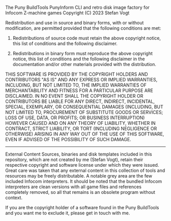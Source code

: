 The Puny BuildTools
PunyInform CLI and retro disk image factory for Infocom Z-machine games
Copyright (C) 2023 Stefan Vogt

Redistribution and use in source and binary forms, with or without modification, are permitted provided that the following conditions are met:

1. Redistributions of source code must retain the above copyright notice, this list of conditions and the following disclaimer.

2. Redistributions in binary form must reproduce the above copyright notice, this list of conditions and the following disclaimer in the documentation and/or other materials provided with the distribution.

THIS SOFTWARE IS PROVIDED BY THE COPYRIGHT HOLDERS AND CONTRIBUTORS "AS IS" AND ANY EXPRESS OR IMPLIED WARRANTIES, INCLUDING, BUT NOT LIMITED TO, THE IMPLIED WARRANTIES OF MERCHANTABILITY AND FITNESS FOR A PARTICULAR PURPOSE ARE DISCLAIMED. IN NO EVENT SHALL THE COPYRIGHT HOLDER OR CONTRIBUTORS BE LIABLE FOR ANY DIRECT, INDIRECT, INCIDENTAL, SPECIAL, EXEMPLARY, OR CONSEQUENTIAL DAMAGES (INCLUDING, BUT NOT LIMITED TO, PROCUREMENT OF SUBSTITUTE GOODS OR SERVICES; LOSS OF USE, DATA, OR PROFITS; OR BUSINESS INTERRUPTION) HOWEVER CAUSED AND ON ANY THEORY OF LIABILITY, WHETHER IN CONTRACT, STRICT LIABILITY, OR TORT (INCLUDING NEGLIGENCE OR OTHERWISE) ARISING IN ANY WAY OUT OF THE USE OF THIS SOFTWARE, EVEN IF ADVISED OF THE POSSIBILITY OF SUCH DAMAGE.

---

External Content
Sources, binaries and disk templates included in this repository, which are not created by me (Stefan Vogt), retain their respective copyright and software license under which they were issued. Great care was taken that any external content in this collection of tools and resources may be freely distributable. A notable grey area are the few included Infocom interpreters. It should be noted that the bundled Infocom interpreters are clean versions with all game files and references completely removed, so all that remains is an obsolete program without context. 

If you are the copyright holder of a software found in the Puny BuildTools and you want me to exclude it, please get in touch with me.
